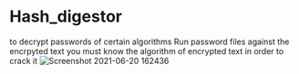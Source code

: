 # Hash_digestor
to decrypt passwords of certain algorithms
Run password files against the encrpyted text
you must know the algorithm of encrypted text in order to crack it
![Screenshot 2021-06-20 162436](https://user-images.githubusercontent.com/85758302/122671463-51335780-d1e4-11eb-854d-0e55e3dbad37.png)
